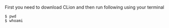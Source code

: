 First you need to download CLion and then run following using your terminal

    $ pwd
    $ whoami
    
   